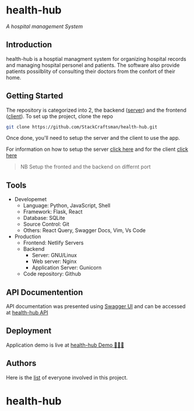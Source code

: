 # health-hub
*A hospital management System*

## Introduction
health-hub is a hosptial managment system for organizing hospital records and managing hospital personel and patients. The software also provide patients possilblity of consulting their doctors from the confort of their home. 

## Getting Started
The repository is categorized into 2, the backend ([server](./server/)) and the frontend ([client](./client/)). To set up the project, clone the repo
```sh
git clone https://github.com/StackCraftsman/health-hub.git
```
Once done, you'll need to setup the server and the client to use the app.


For information on how to setup the server [click here](./server/README.md) and for the client [click here](./client/README.md)

>NB Setup the fronted and the backend on differnt port
## Tools
- Developemet
    - Language: Python, JavaScript, Shell
    - Framework: Flask, React
    - Database: SQLite
    - Source Control: Git
    - Others: React Query, Swagger Docs, Vim, Vs Code 
- Production
    - Frontend: Netlify Servers
    - Backend
        - Server: GNU/Linux
        - Web server: Nginx 
        - Application Server: Gunicorn
    - Code repository: Github 
## API Documentention
API documentation was presented using [Swagger UI](https://swagger.io/tools/swagger-ui/) and can be accessed at [health-hub API](https://health-hub-5ola.onrender.com/api/v1)

## Deployment
Application demo is live at [health-hub Demo 🚀🚀🚀](https://health-hub-demo.netlify.app)
## Authors
Here is the [list](./AUTHORS) of everyone involved in this project. 


# health-hub

